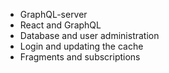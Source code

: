- GraphQL-server
- React and GraphQL
- Database and user administration
- Login and updating the cache
- Fragments and subscriptions
